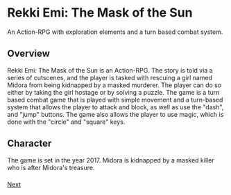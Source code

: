 # Rekki Emi: The Mask of the Sun

An Action-RPG with exploration elements and a turn based combat system.

## Overview

Rekki Emi: The Mask of the Sun is an Action-RPG. The story is told via a series of cutscenes, and the player is tasked with rescuing a girl named Midora from being kidnapped by a masked murderer. The player can do so either by taking the girl hostage or by solving a puzzle. The game is a turn based combat game that is played with simple movement and a turn-based system that allows the player to attack and block, as well as use the "dash", and "jump" buttons. The game also allows the player to use magic, which is done with the "circle" and "square" keys.   
  
  
  

## Character

The game is set in the year 2017. Midora is kidnapped by a masked killer who is after Midora's treasure.

###

[Next](422.md)